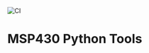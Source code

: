 ![CI](https://github.com/statropy/ti_msp430_python_tools/workflows/CI/badge.svg)

# MSP430 Python Tools
